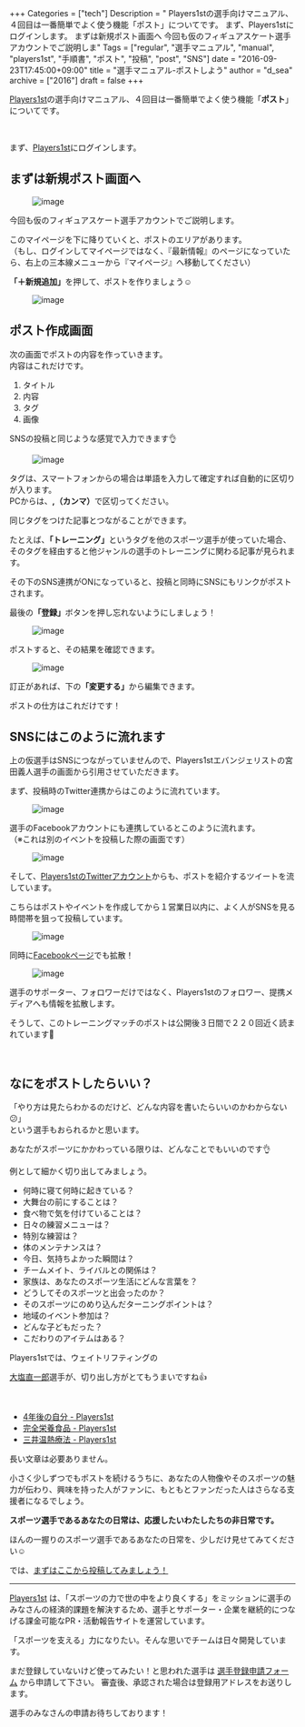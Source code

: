 +++
Categories = ["tech"]
Description = " Players1stの選手向けマニュアル、４回目は一番簡単でよく使う機能「ポスト」についてです。      まず、Players1stにログインします。  まずは新規ポスト画面へ   今回も仮のフィギュアスケート選手アカウントでご説明しま"
Tags = ["regular", "選手マニュアル", "manual", "players1st", "手順書", "ポスト", "投稿", "post", "SNS"]
date = "2016-09-23T17:45:00+09:00"
title = "選手マニュアル-ポストしよう"
author = "d_sea"
archive = ["2016"]
draft = false
+++

<body>
<p>

<a href="https://players1.st/">Players1st</a>の選手向けマニュアル、４回目は一番簡単でよく使う機能「<b>ポスト</b>」についてです。<br></p>


<p>

<br></p>


<p>まず、<a href="https://players1.st/">Players1st</a>にログインします。</p>





<h2>まずは新規ポスト画面へ</h2>


<p><figure data-orig-width="720" data-orig-height="1119" class="tmblr-full"><img src="https://cdn-ak.f.st-hatena.com/images/fotolife/d/d_sea/20180823/20180823111038.png" alt="image" data-orig-width="720" data-orig-height="1119"></figure></p>
<p>今回も仮のフィギュアスケート選手アカウントでご説明します。</p>
<p>このマイページを下に降りていくと、ポストのエリアがあります。<br>（もし、ログインしてマイページではなく、『最新情報』のページになっていたら、右上の三本線メニューから『マイページ』へ移動してください）<br></p>
<p><b>「＋新規追加」</b>を押して、ポストを作りましょう☺</p>
<figure data-orig-width="720" data-orig-height="1116" class="tmblr-full"><img src="https://cdn-ak.f.st-hatena.com/images/fotolife/d/d_sea/20180823/20180823110556.png" alt="image" data-orig-width="720" data-orig-height="1116"></figure><h2>ポスト作成画面</h2>
<p>次の画面でポストの内容を作っていきます。<br>内容はこれだけです。</p>
<ol>
<li>タイトル<br>
</li>
<li>内容<br>
</li>
<li>タグ<br>
</li>
<li>画像</li>
</ol>
<p>SNSの投稿と同じような感覚で入力できます👌</p>
<figure data-orig-width="720" data-orig-height="1114" class="tmblr-full"><img src="https://cdn-ak.f.st-hatena.com/images/fotolife/d/d_sea/20180823/20180823111211.png" alt="image" data-orig-width="720" data-orig-height="1114"></figure><p>タグは、スマートフォンからの場合は単語を入力して確定すれば自動的に区切りが入ります。<br>PCからは、<b>,（カンマ）</b>で区切ってください。</p>
<p>同じタグをつけた記事とつながることができます。</p>
<p>たとえば、<b>「トレーニング」</b>というタグを他のスポーツ選手が使っていた場合、そのタグを経由すると他ジャンルの選手のトレーニングに関わる記事が見られます。</p>
<p>その下のSNS連携がONになっていると、投稿と同時にSNSにもリンクがポストされます。</p>
<p>最後の<b>「登録」</b>ボタンを押し忘れないようにしましょう！</p>
<figure data-orig-width="720" data-orig-height="649" class="tmblr-full"><img src="https://cdn-ak.f.st-hatena.com/images/fotolife/d/d_sea/20180823/20180823111020.png" alt="image" data-orig-width="720" data-orig-height="649"></figure><p>ポストすると、その結果を確認できます。</p>
<figure data-orig-width="500" data-orig-height="1122" class="tmblr-full"><img src="https://cdn-ak.f.st-hatena.com/images/fotolife/d/d_sea/20180823/20180823111216.png" alt="image" data-orig-width="500" data-orig-height="1122"></figure><p>訂正があれば、下の<b>「変更する」</b>から編集できます。</p>
<p>ポストの仕方はこれだけです！</p>
<h2>SNSにはこのように流れます</h2>
<p>上の仮選手はSNSにつながっていませんので、Players1stエバンジェリストの宮田義人選手の画面から引用させていただきます。</p>
<p>まず、投稿時のTwitter連携からはこのように流れています。</p>
<figure data-orig-width="596" data-orig-height="264" class="tmblr-full"><img src="https://cdn-ak.f.st-hatena.com/images/fotolife/d/d_sea/20180823/20180823110813.png" alt="image" data-orig-width="596" data-orig-height="264"></figure><p>選手のFacebookアカウントにも連携しているとこのように流れます。<br>（※これは別のイベントを投稿した際の画面です）</p>
<figure data-orig-width="526" data-orig-height="477" class="tmblr-full"><img src="https://cdn-ak.f.st-hatena.com/images/fotolife/d/d_sea/20180823/20180823111103.png" alt="image" data-orig-width="526" data-orig-height="477"></figure><p>そして、<a href="https://twitter.com/pys1st">Players1stのTwitterアカウント</a>からも、ポストを紹介するツイートを流しています。</p>
<p>こちらはポストやイベントを作成してから１営業日以内に、よく人がSNSを見る時間帯を狙って投稿しています。</p>
<figure data-orig-width="593" data-orig-height="407" class="tmblr-full"><img src="https://cdn-ak.f.st-hatena.com/images/fotolife/d/d_sea/20180823/20180823110732.png" alt="image" data-orig-width="593" data-orig-height="407"></figure><p>同時に<a href="https://www.facebook.com/players1st.web/?fref=ts">Facebookページ</a>でも拡散！</p>
<figure data-orig-width="515" data-orig-height="566" class="tmblr-full"><img src="https://cdn-ak.f.st-hatena.com/images/fotolife/d/d_sea/20180823/20180823110115.png" alt="image" data-orig-width="515" data-orig-height="566"></figure><p>選手のサポーター、フォロワーだけではなく、Players1stのフォロワー、提携メディアへも情報を拡散します。</p>
<p>そうして、このトレーニングマッチのポストは公開後３日間で２２０回近く読まれています🎉</p>
<p><br></p>
<h2>なにをポストしたらいい？</h2>
<p>「やり方は見たらわかるのだけど、どんな内容を書いたらいいのかわからない😕」<br>という選手もおられるかと思います。</p>
<p>あなたがスポーツにかかわっている限りは、どんなことでもいいのです👌</p>
<p>例として細かく切り出してみましょう。<br></p>
<ul>
<li>何時に寝て何時に起きている？<br>
</li>
<li>大舞台の前にすることは？<br>
</li>
<li>食べ物で気を付けていることは？<br>
</li>
<li>日々の練習メニューは？<br>
</li>
<li>特別な練習は？<br>
</li>
<li>体のメンテナンスは？<br>
</li>
<li>今日、気持ちよかった瞬間は？<br>
</li>
<li>チームメイト、ライバルとの関係は？<br>
</li>
<li>家族は、あなたのスポーツ生活にどんな言葉を？<br>
</li>
<li>どうしてそのスポーツと出会ったのか？<br>
</li>
<li>そのスポーツにのめり込んだターニングポイントは？<br>
</li>
<li>地域のイベント参加は？</li>
<li>どんな子どもだった？</li>
<li>こだわりのアイテムはある？</li>
</ul>
<p>Players1stでは、ウェイトリフティングの</p>

<p><a href="https://players1.st/naoichiro">大塩直一郎</a>選手が、切り出し方がとてもうまいですね👍</p>

<p><br></p>
<ul>
<li><a href="https://players1.st/posts/1">4年後の自分 - Players1st</a></li>
<li><a href="https://players1.st/posts/2">完全栄養食品 - Players1st</a></li>
<li>
<a href="https://players1.st/posts/3">三井温熱療法 - Players1st</a> <br>
</li>
</ul>
<p>長い文章は必要ありません。</p>
<p>小さく少しずつでもポストを続けるうちに、あなたの人物像やそのスポーツの魅力が伝わり、興味を持った人がファンに、もともとファンだった人はさらなる支援者になるでしょう。<br></p>
<p><b>スポーツ選手であるあなたの日常は、応援したいわたしたちの非日常です。</b><br></p>
<p>ほんの一握りのスポーツ選手であるあなたの日常を、少しだけ見せてみてください☺</p>
<p>では、<a href="https://players1.st/posts/new">まずはここから投稿してみましょう！</a></p>
<hr>
<p><a href="http://t.umblr.com/redirect?z=https%3A%2F%2Fplayers1.st%2F&amp;t=N2NkZGQ0OGRkYzAwOWM2ZDlmOTA4MmZhNGUyODE5MWViNGZmMmYxYSxzTkNTa0lKRg%3D%3D">Players1st</a> は、「スポーツの力で世の中をより良くする」をミッションに選手のみなさんの経済的課題を解決するため、選手とサポーター・企業を継続的につなげる課金可能なPR・活動報告サイトを運営しています。</p>
<p>「スポーツを支える」力になりたい。そんな思いでチームは日々開発しています。</p>
<p>まだ登録していないけど使ってみたい！と思われた選手は <a href="http://t.umblr.com/redirect?z=https%3A%2F%2Fplayers1.st%2F%23form&amp;t=N2QyNWZlNTY1ZTBjNWUyMTM2ODE0M2JkYTk3MjMyYWYzOTBjMjdhNyxmQUE5MmMweQ%3D%3D">選手登録申請フォーム</a> から申請して下さい。 審査後、承認された場合は登録用アドレスをお送りします。</p>
<p>選手のみなさんの申請お待ちしております！</p>
</body>
